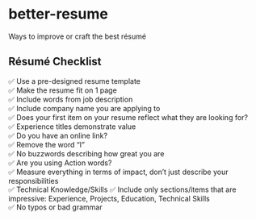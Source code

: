 # better-resume

Ways to improve or craft the best résumé

## Résumé Checklist

✅ Use a pre-designed resume template  
✅ Make the resume fit on 1 page  
✅ Include words from job description  
✅ Include company name you are applying to  
✅ Does your first item on your resume reflect what they are looking for?  
✅ Experience titles demonstrate value  
✅ Do you have an online link?  
✅ Remove the word “I”  
✅ No buzzwords describing how great you are  
✅ Are you using Action words?  
✅ Measure everything in terms of impact, don’t just describe your responsibilities  
✅ Technical Knowledge/Skills
✅ Include only sections/items that are impressive: Experience, Projects, Education, Technical Skills  
✅ No typos or bad grammar

